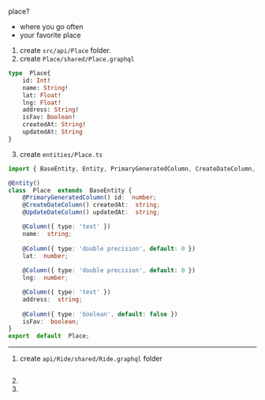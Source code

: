 place?
- where you go often
- your favorite place

1.  create `src/api/Place` folder.
2. create `Place/shared/Place.graphql`

```graphql
type  Place{
	id: Int!
	name: String!
	lat: Float!
	lng: Float!
	address: String!
	isFav: Boolean!
	createdAt: String!
	updatedAt: String
}
```
3. create `entities/Place.ts`

```typescript
import { BaseEntity, Entity, PrimaryGeneratedColumn, CreateDateColumn, UpdateDateColumn, Column } from  'typeorm';

@Entity()
class  Place  extends  BaseEntity {
	@PrimaryGeneratedColumn() id:  number;
	@CreateDateColumn() createdAt:  string;
	@UpdateDateColumn() updatedAt:  string;

	@Column({ type: 'text' })
	name:  string;
  
	@Column({ type: 'double precision', default: 0 })
	lat:  number;
	
	@Column({ type: 'double precision', default: 0 })
	lng:  number;

	@Column({ type: 'text' })
	address:  string;
	
	@Column({ type: 'boolean', default: false })
	isFav:  boolean;
}
export  default  Place;
```

----------
1. create `api/Ride/shared/Ride.graphql` folder
```typescript

```
2. 
3. 
<!--stackedit_data:
eyJoaXN0b3J5IjpbLTc5MDYwMDg0N119
-->